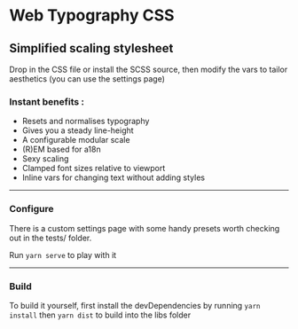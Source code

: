 # Web Typography CSS #
## Simplified scaling stylesheet ##


Drop in the CSS file or install the SCSS source, then modify the vars to tailor aesthetics (you can use the settings page)

### Instant benefits : ###

- Resets and normalises typography
- Gives you a steady line-height
- A configurable modular scale
- (R)EM based for a18n
- Sexy scaling
- Clamped font sizes relative to viewport
- Inline vars for changing text without adding styles

---

### Configure ###

There is a custom settings page with some handy presets worth checking out in the tests/ folder. 

Run ```yarn serve``` to play with it

---

### Build ###

To build it yourself, first install the devDependencies by running ```yarn install``` then ```yarn dist``` to build into the libs folder